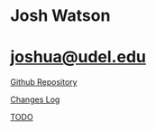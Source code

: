 # Josh Watson
# joshua@udel.edu

<p><a href="https://github.com/JoshuaWatson7024/JoshuaWatson7024.github.io">Github Repository<a/><p>
<p><a href="https://JoshuaWatson7024.github.io/ChangesLog">Changes Log<a/><p>
<p><a href="https://JoshuaWatson7024.github.io/TODO">TODO<a/><p>